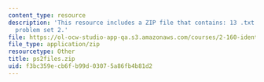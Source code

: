 ```yaml
---
content_type: resource
description: 'This resource includes a ZIP file that contains: 13 .txt files to support
  problem set 2.'
file: https://ol-ocw-studio-app-qa.s3.amazonaws.com/courses/2-160-identification-estimation-and-learning-spring-2006/f3bc359ecb6fb99d03075a86fb4b81d2_ps2files.zip
file_type: application/zip
resourcetype: Other
title: ps2files.zip
uid: f3bc359e-cb6f-b99d-0307-5a86fb4b81d2
---
```

